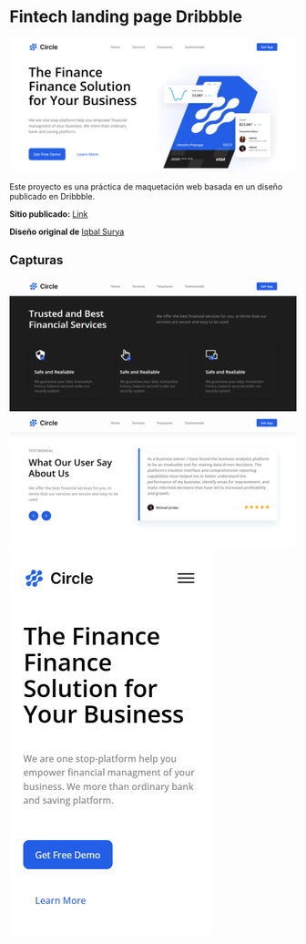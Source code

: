 # Fintech landing page Dribbble

![Page image](/img/website-img-1.png)

Este proyecto es una práctica de maquetación web basada en un diseño publicado en Dribbble.

**Sitio publicado:** [Link](https://oscarpedroza.github.io/fintech-landig-page-dribbble/)

**Diseño original de** [Iqbal Surya](https://dribbble.com/shots/20173160-Circle-Fintech-landing-page)

## Capturas

![Page image 2](/img/website-img-2.png)
![Page image 3](/img/website-img-3.png)
![Page image 4](/img/website-img-4.png)
